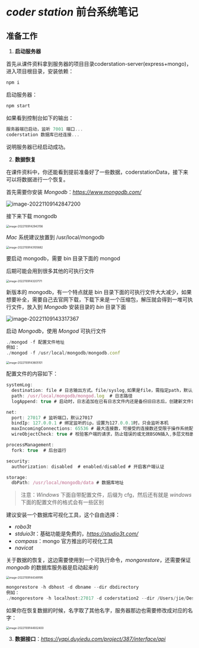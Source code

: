 # *coder station* 前台系统笔记



## 准备工作



1. **启动服务器**

首先从课件资料拿到服务器的项目目录coderstation-server(express+mongo)，进入项目根目录，安装依赖：

```js
npm i
```

启动服务器：

```js
npm start
```

如果看到控制台如下的输出：

```js
服务器端已启动，监听 7001 端口...
coderstation 数据库已经连接...
```

说明服务器已经启动成功。



2. **数据恢复**

在课件资料中，你还能看到提前准备好了一些数据，coderstationData，接下来可以将数据进行一个恢复。

首先需要你安装 *Mongodb*：*https://www.mongodb.com/*

![image-20221109142847200](https://xiejie-typora.oss-cn-chengdu.aliyuncs.com/2022-11-09-062847.png)

接下来下载 mongodb

<img src="https://xiejie-typora.oss-cn-chengdu.aliyuncs.com/2022-11-09-062943.png" alt="image-20221109142943156" style="zoom:50%;" />

*Mac* 系统建议放置到 /usr/local/mongodb

<img src="https://xiejie-typora.oss-cn-chengdu.aliyuncs.com/2022-11-09-063106.png" alt="image-20221109143105682" style="zoom:50%;" />

要启动 mongodb，需要 bin 目录下面的 mongod

后期可能会用到很多其他的可执行文件

<img src="https://xiejie-typora.oss-cn-chengdu.aliyuncs.com/2022-11-09-063207.png" alt="image-20221109143207171" style="zoom:50%;" />

新版本的 mongodb，有一个特点就是 bin 目录下面的可执行文件大大减少，如果想要补全，需要自己去官网下载，下载下来是一个压缩包，解压就会得到一堆可执行文件，放入到 *Mongodb* 安装目录的 *bin* 目录下面

![image-20221109143317367](https://xiejie-typora.oss-cn-chengdu.aliyuncs.com/2022-11-09-063317.png)

启动 *Mongodb*，使用 *Mongod* 可执行文件

```js
./mongod -f 配置文件地址
例如：
./mongod -f /usr/local/mongodb/mongodb.conf
```

<img src="https://xiejie-typora.oss-cn-chengdu.aliyuncs.com/2022-11-09-063605.png" alt="image-20221109143605101" style="zoom:50%;" />

配置文件的内容如下：

```js
systemLog:
  destination: file # 日志输出方式。file/syslog,如果是file，需指定path，默认是输出到标准输出流中
  path: /usr/local/mongodb/mongod.log  # 日志路径
  logAppend: true # 启动时，日志追加在已有日志文件内还是备份旧日志后，创建新文件记录日志, 默认false

net:
  port: 27017 # 监听端口，默认27017
  bindIp: 127.0.0.1 # 绑定监听的ip，设置为127.0.0.1时，只会监听本机
  maxIncomingConnections: 65536 # 最大连接数，可接受的连接数还受限于操作系统配置的最大连接数
  wireObjectCheck: true # 校验客户端的请求，防止错误的或无效BSON插入,多层文档嵌套的对象会有轻微性能影响,默认true

processManagement:
  fork: true  # 后台运行

security:
  authorization: disabled  # enabled/disabled # 开启客户端认证

storage:
  dbPath: /usr/local/mongodb/data # 数据库地址
```

> 注意：*Windows* 下面自带配置文件，后缀为 cfg，然后还有就是 *windows* 下面的配置文件的格式会有一些区别



建议安装一个数据库可视化工具，这个自由选择：

- *robo3t*
- *stduio3t*：基础功能是免费的，*https://studio3t.com/*
- *compass*：mongo 官方推出的可视化工具
- *navicat*



关于数据的恢复，这边需要使用到一个可执行命令，*mongorestore*，还需要保证 *mongodb* 的数据库服务器是启动起来的

<img src="https://xiejie-typora.oss-cn-chengdu.aliyuncs.com/2022-11-09-064349.png" alt="image-20221109144349195" style="zoom:50%;" />

```js
mongorestore -h dbhost -d dbname --dir dbdirectory
例如：
./mongorestore -h localhost:27017 -d coderstation2 --dir /Users/jie/Desktop/coderstationData
```

如果你在恢复数据的时候，名字取了其他名字，服务器那边也需要修改成对应的名字：

<img src="https://xiejie-typora.oss-cn-chengdu.aliyuncs.com/2022-11-09-064932.png" alt="image-20221109144932400" style="zoom:50%;" />



3. **数据接口**：*https://yapi.duyiedu.com/project/387/interface/api*








